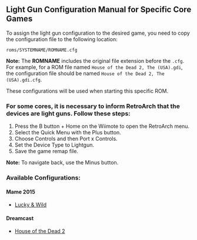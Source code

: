 ## Light Gun Configuration Manual for Specific Core Games

To assign the light gun configuration to the desired game, you need to copy the configuration file to the following location:

```
roms/SYSTEMNAME/ROMNAME.cfg
```

**Note:** The **ROMNAME** includes the original file extension before the `.cfg`. For example, for a ROM file named `House of the Dead 2, The (USA).gdi`, the configuration file should be named `House of the Dead 2, The (USA).gdi.cfg`.

These configurations will be used when starting this specific ROM.

### For some cores, it is necessary to inform RetroArch that the devices are light guns. Follow these steps:

1. Press the B button + Home on the Wiimote to open the RetroArch menu.
2. Select the Quick Menu with the Plus button.
3. Choose Controls and then Port x Controls.
4. Set the Device Type to Lightgun.
5. Save the game remap file.

**Note:** To navigate back, use the Minus button.

### Available Configurations:

#### Mame 2015
- [Lucky & Wild](mame2015/House%20of%20the%20Dead%202)
#### Dreamcast
- [House of the Dead 2](dreamcast/House%20of%20the%20Dead%202)
